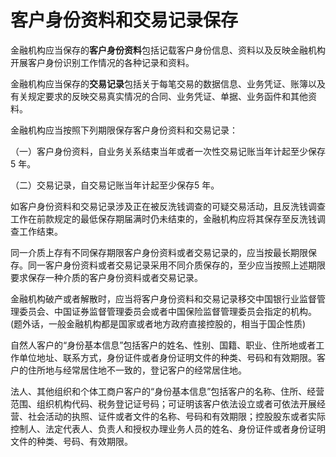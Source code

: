 # 客户身份资料和交易记录保存

金融机构应当保存的**客户身份资料**包括记载客户身份信息、资料以及反映金融机构开展客户身份识别工作情况的各种记录和资料。

金融机构应当保存的**交易记录**包括关于每笔交易的数据信息、业务凭证、账簿以及有关规定要求的反映交易真实情况的合同、业务凭证、单据、业务函件和其他资料。

金融机构应当按照下列期限保存客户身份资料和交易记录：

（一）客户身份资料，自业务关系结束当年或者一次性交易记账当年计起至少保存5 年。

（二）交易记录，自交易记账当年计起至少保存5 年。

如客户身份资料和交易记录涉及正在被反洗钱调查的可疑交易活动，且反洗钱调查工作在前款规定的最低保存期届满时仍未结束的，金融机构应将其保存至反洗钱调查工作结束。

同一介质上存有不同保存期限客户身份资料或者交易记录的，应当按最长期限保存。同一客户身份资料或者交易记录采用不同介质保存的，至少应当按照上述期限要求保存一种介质的客户身份资料或者交易记录。

金融机构破产或者解散时，应当将客户身份资料和交易记录移交中国银行业监督管理委员会、中国证券监督管理委员会或者中国保险监督管理委员会指定的机构。(题外话，一般金融机构都是国家或者地方政府直接控股的，相当于国企性质)

自然人客户的“身份基本信息”包括客户的姓名、性别、国籍、职业、住所地或者工作单位地址、联系方式，身份证件或者身份证明文件的种类、号码和有效期限。客户的住所地与经常居住地不一致的，登记客户的经常居住地。

法人、其他组织和个体工商户客户的“身份基本信息”包括客户的名称、住所、经营范围、组织机构代码、税务登记证号码；可证明该客户依法设立或者可依法开展经营、社会活动的执照、证件或者文件的名称、号码和有效期限；控股股东或者实际控制人、法定代表人、负责人和授权办理业务人员的姓名、身份证件或者身份证明文件的种类、号码、有效期限。